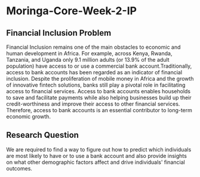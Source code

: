 # Moringa-Core-Week-2-IP
## Financial Inclusion Problem
Financial Inclusion remains one of the main obstacles to economic and human development in Africa. For example, across Kenya, Rwanda, Tanzania, and Uganda only 9.1 million adults (or 13.9% of the adult population) have access to or use a commercial bank account.Traditionally, access to bank accounts has been regarded as an indicator of financial inclusion. Despite the proliferation of mobile money in Africa and the growth of innovative fintech solutions, banks still play a pivotal role in facilitating access to financial services. Access to bank accounts enables households to save and facilitate payments while also helping businesses build up their credit-worthiness and improve their access to other financial services. Therefore, access to bank accounts is an essential contributor to long-term economic growth.
## Research Question
We are required to find a way to figure out how to predict which individuals are most likely to have or to use a bank account and also provide insights on what other demographic factors affect and drive individuals' financial outcomes.
